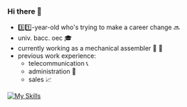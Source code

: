### Hi there 👋

<!--
**rdominkovic/rdominkovic** is a ✨ _special_ ✨ repository because its `README.md` (this file) appears on your GitHub profile.

Here are some ideas to get you started:

- 🔭 I’m currently working on ...
- 🌱 I’m currently learning ...
- 👯 I’m looking to collaborate on ...
- 🤔 I’m looking for help with ...
- 💬 Ask me about ...
- 📫 How to reach me: ...
- 😄 Pronouns: ...
- ⚡ Fun fact: ...
-->

- :three::one:-year-old who's trying to make a career change  :soon:
- univ. bacc. oec :mortar_board:
- currently working as a mechanical assembler :wrench: :nut_and_bolt:
- previous work experience: <ul>
                              <li> telecommunication  :telephone_receiver: </li>
                              <li> administration  :bookmark_tabs: </li>
                              <li> sales :chart_with_upwards_trend: </li>
                            </ul>





[![My Skills](https://skills.thijs.gg/icons?i=html,css,js,mongodb,nodejs )](https://skills.thijs.gg)
